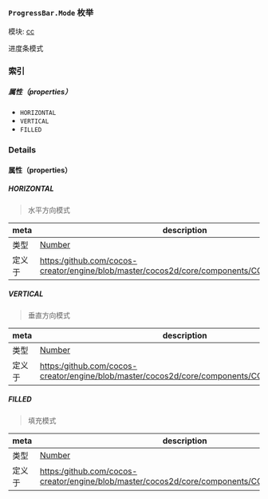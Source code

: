 ### `ProgressBar.Mode` 枚举



模块: [cc](../modules/cc.md)




进度条模式

### 索引

##### 属性（properties）

  - `HORIZONTAL`
  - `VERTICAL`
  - `FILLED`

### Details

#### 属性（properties）


##### HORIZONTAL

> 水平方向模式

| meta | description |
|------|-------------|
| 类型 | <a href="https://developer.mozilla.org/en/JavaScript/Reference/Global_Objects/Number" class="crosslink external" target="_blank">Number</a> |
| 定义于 | [https:/github.com/cocos-creator/engine/blob/master/cocos2d/core/components/CCProgressBar.js:36](https:/github.com/cocos-creator/engine/blob/master/cocos2d/core/components/CCProgressBar.js#L36) |



##### VERTICAL

> 垂直方向模式

| meta | description |
|------|-------------|
| 类型 | <a href="https://developer.mozilla.org/en/JavaScript/Reference/Global_Objects/Number" class="crosslink external" target="_blank">Number</a> |
| 定义于 | [https:/github.com/cocos-creator/engine/blob/master/cocos2d/core/components/CCProgressBar.js:43](https:/github.com/cocos-creator/engine/blob/master/cocos2d/core/components/CCProgressBar.js#L43) |



##### FILLED

> 填充模式

| meta | description |
|------|-------------|
| 类型 | <a href="https://developer.mozilla.org/en/JavaScript/Reference/Global_Objects/Number" class="crosslink external" target="_blank">Number</a> |
| 定义于 | [https:/github.com/cocos-creator/engine/blob/master/cocos2d/core/components/CCProgressBar.js:49](https:/github.com/cocos-creator/engine/blob/master/cocos2d/core/components/CCProgressBar.js#L49) |


